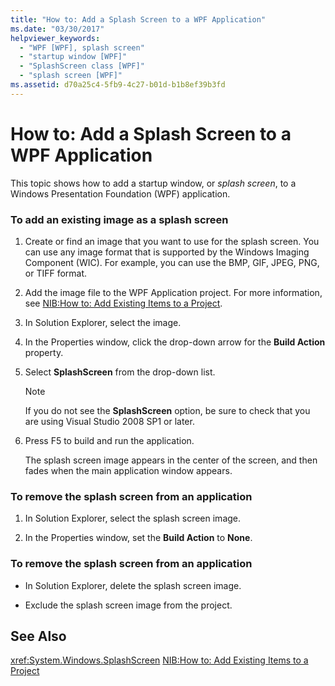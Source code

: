 ```yaml
---
title: "How to: Add a Splash Screen to a WPF Application"
ms.date: "03/30/2017"
helpviewer_keywords:
  - "WPF [WPF], splash screen"
  - "startup window [WPF]"
  - "SplashScreen class [WPF]"
  - "splash screen [WPF]"
ms.assetid: d70a25c4-5fb9-4c27-b01d-b1b8ef39b3fd
---
```

# How to: Add a Splash Screen to a WPF Application
This topic shows how to add a startup window, or *splash screen*, to a Windows Presentation Foundation (WPF) application.

### To add an existing image as a splash screen

1.  Create or find an image that you want to use for the splash screen. You can use any image format that is supported by the Windows Imaging Component (WIC). For example, you can use the BMP, GIF, JPEG, PNG, or TIFF format.

2.  Add the image file to the WPF Application project. For more information, see [NIB:How to: Add Existing Items to a Project](http://msdn.microsoft.com/library/15f4cfb7-78ab-457f-9f14-099a25a6a2d3).

3.  In Solution Explorer, select the image.

4.  In the Properties window, click the drop-down arrow for the **Build Action** property.

5.  Select **SplashScreen** from the drop-down list.

    > [!NOTE]
    >  If you do not see the **SplashScreen** option, be sure to check that you are using Visual Studio 2008 SP1 or later.

6.  Press F5 to build and run the application.

     The splash screen image appears in the center of the screen, and then fades when the main application window appears.

### To remove the splash screen from an application

1.  In Solution Explorer, select the splash screen image.

2.  In the Properties window, set the **Build Action** to **None**.

### To remove the splash screen from an application

-   In Solution Explorer, delete the splash screen image.

-   Exclude the splash screen image from the project.

## See Also
 <xref:System.Windows.SplashScreen>
 [NIB:How to: Add Existing Items to a Project](http://msdn.microsoft.com/library/15f4cfb7-78ab-457f-9f14-099a25a6a2d3)
